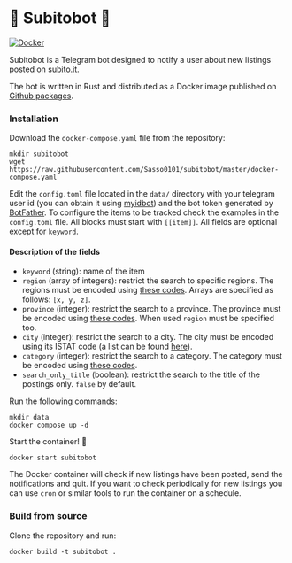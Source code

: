 
# 📣 Subitobot 📣
[![Docker](https://github.com/Sasso0101/subitobot/actions/workflows/docker-publish.yml/badge.svg?branch=master)](https://github.com/Sasso0101/subitobot/actions/workflows/docker-publish.yml)

Subitobot is a Telegram bot designed to notify a user about new listings posted on [subito.it](https://www.subito.it).

The bot is written in Rust and distributed as a Docker image published on [Github packages](https://github.com/Sasso0101/subitobot/pkgs/container/subitobot).

### Installation
Download the `docker-compose.yaml` file from the repository:
```
mkdir subitobot
wget https://raw.githubusercontent.com/Sasso0101/subitobot/master/docker-compose.yaml
```
Edit the `config.toml` file located in the `data/` directory with your telegram user id (you can obtain it using [myidbot](https://t.me/myidbot)) and the bot token generated by [BotFather](https://t.me/BotFather). To configure the items to be tracked check the examples in the `config.toml` file. All blocks must start with `[[item]]`. All fields are optional except for `keyword`.
#### Description of the fields
- `keyword` (string): name of the item
- `region` (array of integers): restrict the search to specific regions. The regions must be encoded using [these codes](docs/regions.md). Arrays are specified as follows: `[x, y, z]`.
- `province` (integer): restrict the search to a province. The province must be encoded using [these codes](docs/provinces.md). When used `region` must be specified too.
- `city` (integer): restrict the search to a city. The city must be encoded using its ISTAT code (a list can be found [here](https://dait.interno.gov.it/territorio-e-autonomie-locali/sut/elenco_codici_comuni.php)).
- `category` (integer): restrict the search to a category. The category must be encoded using [these codes](docs/categories.md).
- `search_only_title` (boolean): restrict the search to the title of the postings only. `false` by default.

Run the following commands:
```
mkdir data
docker compose up -d
```
Start the container! 🚀
```
docker start subitobot
```

The Docker container will check if new listings have been posted, send the notifications and quit. If you want to check periodically for new listings you can use `cron` or similar tools to run the container on a schedule.

### Build from source
Clone the repository and run:
```
docker build -t subitobot .
```
